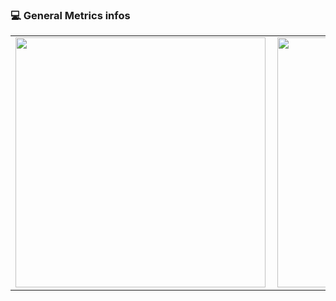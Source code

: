 ### :computer: General Metrics infos

<center>
<table>
  <tr>
      <td><img width="400px" align="left" src="https://github-readme-stats.vercel.app/api?username=mspaulo&show_icons=true&theme=radical&layout=compact" /></td>
      <td><img width="400px" align="left" src="https://github-readme-stats.vercel.app/api/top-langs/?username=mspaulo&show_icons=true&theme=radical&layout=compact" /></td>
  </tr>  
</table>
</center>

<!--
**mspaulo/mspaulo** is a ✨ _special_ ✨ repository because its `README.md` (this file) appears on your GitHub profile.
inspirado em: https://github.com/BrunaDanielle
-->
